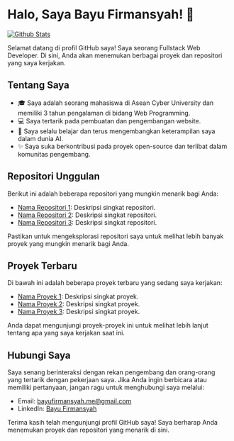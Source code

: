 # Halo, Saya Bayu Firmansyah! 👋

[![Github Stats](https://github-readme-stats.vercel.app/api?username=BayuFirmansyaah&show_icons=true&theme=radical)](https://github.com/BayuFirmansyaah)

Selamat datang di profil GitHub saya! Saya seorang Fullstack Web Developer. Di sini, Anda akan menemukan berbagai proyek dan repositori yang saya kerjakan.

## Tentang Saya

- 🎓 Saya adalah seorang mahasiswa di Asean Cyber University dan memiliki 3 tahun pengalaman di bidang Web Programming.
- 💻 Saya tertarik pada pembuatan dan pengembangan website.
- 🌱 Saya selalu belajar dan terus mengembangkan keterampilan saya dalam dunia AI.
- ✨ Saya suka berkontribusi pada proyek open-source dan terlibat dalam komunitas pengembang.

## Repositori Unggulan

Berikut ini adalah beberapa repositori yang mungkin menarik bagi Anda:

- [Nama Repositori 1](link_repositori_1): Deskripsi singkat repositori.
- [Nama Repositori 2](link_repositori_2): Deskripsi singkat repositori.
- [Nama Repositori 3](link_repositori_3): Deskripsi singkat repositori.

Pastikan untuk mengeksplorasi repositori saya untuk melihat lebih banyak proyek yang mungkin menarik bagi Anda.

## Proyek Terbaru

Di bawah ini adalah beberapa proyek terbaru yang sedang saya kerjakan:

- [Nama Proyek 1](link_proyek_1): Deskripsi singkat proyek.
- [Nama Proyek 2](link_proyek_2): Deskripsi singkat proyek.
- [Nama Proyek 3](link_proyek_3): Deskripsi singkat proyek.

Anda dapat mengunjungi proyek-proyek ini untuk melihat lebih lanjut tentang apa yang saya kerjakan saat ini.

## Hubungi Saya

Saya senang berinteraksi dengan rekan pengembang dan orang-orang yang tertarik dengan pekerjaan saya. Jika Anda ingin berbicara atau memiliki pertanyaan, jangan ragu untuk menghubungi saya melalui:

- Email: bayufirmansyah.me@gmail.com
- LinkedIn: [Bayu Firmansyah](https://www.linkedin.com/in/bayufirmansyah/)

Terima kasih telah mengunjungi profil GitHub saya! Saya berharap Anda menemukan proyek dan repositori yang menarik di sini.

